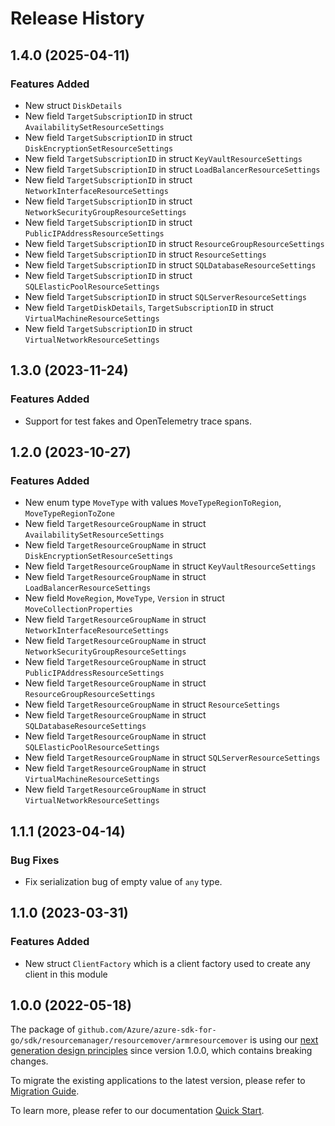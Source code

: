 # Release History

## 1.4.0 (2025-04-11)
### Features Added

- New struct `DiskDetails`
- New field `TargetSubscriptionID` in struct `AvailabilitySetResourceSettings`
- New field `TargetSubscriptionID` in struct `DiskEncryptionSetResourceSettings`
- New field `TargetSubscriptionID` in struct `KeyVaultResourceSettings`
- New field `TargetSubscriptionID` in struct `LoadBalancerResourceSettings`
- New field `TargetSubscriptionID` in struct `NetworkInterfaceResourceSettings`
- New field `TargetSubscriptionID` in struct `NetworkSecurityGroupResourceSettings`
- New field `TargetSubscriptionID` in struct `PublicIPAddressResourceSettings`
- New field `TargetSubscriptionID` in struct `ResourceGroupResourceSettings`
- New field `TargetSubscriptionID` in struct `ResourceSettings`
- New field `TargetSubscriptionID` in struct `SQLDatabaseResourceSettings`
- New field `TargetSubscriptionID` in struct `SQLElasticPoolResourceSettings`
- New field `TargetSubscriptionID` in struct `SQLServerResourceSettings`
- New field `TargetDiskDetails`, `TargetSubscriptionID` in struct `VirtualMachineResourceSettings`
- New field `TargetSubscriptionID` in struct `VirtualNetworkResourceSettings`


## 1.3.0 (2023-11-24)
### Features Added

- Support for test fakes and OpenTelemetry trace spans.


## 1.2.0 (2023-10-27)
### Features Added

- New enum type `MoveType` with values `MoveTypeRegionToRegion`, `MoveTypeRegionToZone`
- New field `TargetResourceGroupName` in struct `AvailabilitySetResourceSettings`
- New field `TargetResourceGroupName` in struct `DiskEncryptionSetResourceSettings`
- New field `TargetResourceGroupName` in struct `KeyVaultResourceSettings`
- New field `TargetResourceGroupName` in struct `LoadBalancerResourceSettings`
- New field `MoveRegion`, `MoveType`, `Version` in struct `MoveCollectionProperties`
- New field `TargetResourceGroupName` in struct `NetworkInterfaceResourceSettings`
- New field `TargetResourceGroupName` in struct `NetworkSecurityGroupResourceSettings`
- New field `TargetResourceGroupName` in struct `PublicIPAddressResourceSettings`
- New field `TargetResourceGroupName` in struct `ResourceGroupResourceSettings`
- New field `TargetResourceGroupName` in struct `ResourceSettings`
- New field `TargetResourceGroupName` in struct `SQLDatabaseResourceSettings`
- New field `TargetResourceGroupName` in struct `SQLElasticPoolResourceSettings`
- New field `TargetResourceGroupName` in struct `SQLServerResourceSettings`
- New field `TargetResourceGroupName` in struct `VirtualMachineResourceSettings`
- New field `TargetResourceGroupName` in struct `VirtualNetworkResourceSettings`


## 1.1.1 (2023-04-14)
### Bug Fixes

- Fix serialization bug of empty value of `any` type.


## 1.1.0 (2023-03-31)
### Features Added

- New struct `ClientFactory` which is a client factory used to create any client in this module


## 1.0.0 (2022-05-18)

The package of `github.com/Azure/azure-sdk-for-go/sdk/resourcemanager/resourcemover/armresourcemover` is using our [next generation design principles](https://azure.github.io/azure-sdk/general_introduction.html) since version 1.0.0, which contains breaking changes.

To migrate the existing applications to the latest version, please refer to [Migration Guide](https://aka.ms/azsdk/go/mgmt/migration).

To learn more, please refer to our documentation [Quick Start](https://aka.ms/azsdk/go/mgmt).